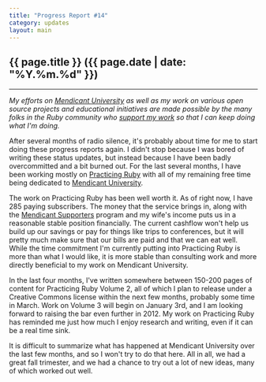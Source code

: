 ```yaml
---
title: "Progress Report #14"
category: updates
layout: main
---
```


## {{ page.title }} ({{ page.date | date: "%Y.%m.%d" }})

<hr>


_My efforts on [Mendicant University](http://university.rubymendicant.com) as well as my work on various open source projects and educational initiatives are made possible by the many folks in the Ruby community who [support my work](/support.html) so that I can keep doing what I'm doing._

After several months of radio silence, it's probably about time for me to start doing these progress reports again. I didn't stop because I was bored of writing these status updates, but instead because I have been badly overcommitted and a bit burned out. For the last several months, I have been working mostly on [Practicing Ruby](http://practicingruby.com) with all of my remaining free time being dedicated to [Mendicant University](http://mendicantuniversity.org).

The work on Practicing Ruby has been well worth it. As of right now, I have 285 paying subscribers. The money that the service brings in, along with the [Mendicant Supporters](http://majesticseacreature.com/network.html) program and my wife's income puts us in a reasonable stable position financially. The current cashflow won't help us build up our savings or pay for things like trips to conferences, but it will pretty much make sure that our bills are paid and that we can eat well. While the time commitment I'm currently putting into Practicing Ruby is more than what I would like, it is more stable than consulting work and more directly beneficial to my work on Mendicant University.

In the last four months, I've written somewhere between 150-200 pages of content for Practicing Ruby Volume 2, all of which I plan to release under a Creative Commons license within the next few months, probably some time in March. Work on Volume 3 will begin on January 3rd, and I am looking forward to raising the bar even further in 2012. My work on Practicing Ruby has reminded me just how much I enjoy research and writing, even if it can be a real time sink.  

It is difficult to summarize what has happened at Mendicant University over the last few months, and so I won't try to do that here. All in all, we had a great fall trimester, and we had a chance to try out a lot of new ideas, many of which worked out well.
